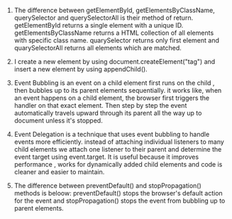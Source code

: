 1. The difference between getElementById, getElementsByClassName, querySelector and querySelectorAll is their method of return.
getElementById returns a single element with a unique ID. getElementsByClassName returns a HTML collection of all elements with specific class name. quarySelector returns  only first element and quarySelectorAll returns all elements which are matched.

2. I create a new element by using document.createElement("tag") and  insert a new element by using appendChild().

3. Event Bubbling is an event on a child element first runs on the child , then bubbles up to its parent elements sequentially. it works like, when an event happens on a child element, the browser first triggers the handler on that exact element. Then step by step the event automatically travels upward through its parent all the way up to document unless it's stopped.

4. Event Delegation is a technique that uses event bubbling to handle events more efficiently. instead of attaching individual listeners to many child elements we attach one listener to their parent and determine the event target using event.target.
It is useful because it improves performance , works for dynamically added child elements and code is cleaner and easier to maintain.

5. The difference between preventDefault() and stopPropagation() methods is beloow:
preventDefault() stops the browser's default action for the event and stopPropagation() stops the event from bubbling up to parent elements.